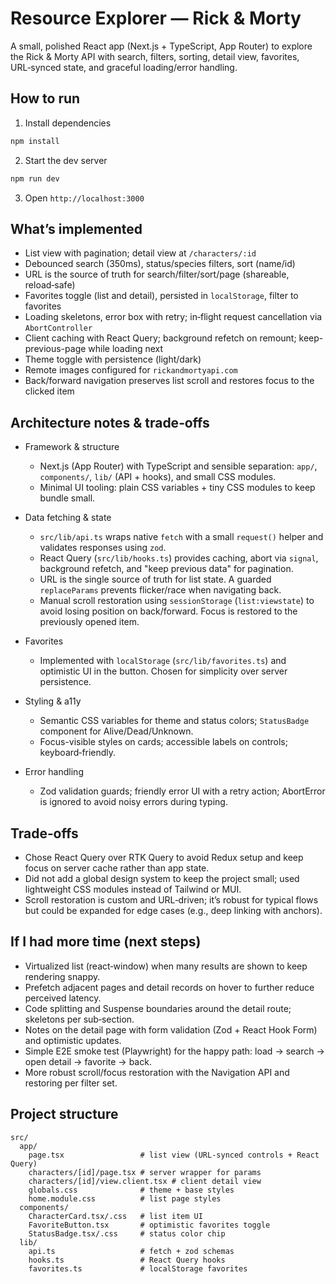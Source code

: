 Resource Explorer — Rick & Morty
================================

A small, polished React app (Next.js + TypeScript, App Router) to explore the Rick & Morty API with search, filters, sorting, detail view, favorites, URL‑synced state, and graceful loading/error handling.

How to run
----------

1) Install dependencies

```bash
npm install
```

2) Start the dev server

```bash
npm run dev
```

3) Open `http://localhost:3000`


What’s implemented
------------------

- List view with pagination; detail view at `/characters/:id`
- Debounced search (350ms), status/species filters, sort (name/id)
- URL is the source of truth for search/filter/sort/page (shareable, reload‑safe)
- Favorites toggle (list and detail), persisted in `localStorage`, filter to favorites
- Loading skeletons, error box with retry; in‑flight request cancellation via `AbortController`
- Client caching with React Query; background refetch on remount; keep-previous-page while loading next
- Theme toggle with persistence (light/dark)
- Remote images configured for `rickandmortyapi.com`
- Back/forward navigation preserves list scroll and restores focus to the clicked item


Architecture notes & trade‑offs
--------------------------------

- Framework & structure
  - Next.js (App Router) with TypeScript and sensible separation: `app/`, `components/`, `lib/` (API + hooks), and small CSS modules.
  - Minimal UI tooling: plain CSS variables + tiny CSS modules to keep bundle small.

- Data fetching & state
  - `src/lib/api.ts` wraps native `fetch` with a small `request()` helper and validates responses using `zod`.
  - React Query (`src/lib/hooks.ts`) provides caching, abort via `signal`, background refetch, and "keep previous data" for pagination.
  - URL is the single source of truth for list state. A guarded `replaceParams` prevents flicker/race when navigating back.
  - Manual scroll restoration using `sessionStorage` (`list:viewstate`) to avoid losing position on back/forward. Focus is restored to the previously opened item.

- Favorites
  - Implemented with `localStorage` (`src/lib/favorites.ts`) and optimistic UI in the button. Chosen for simplicity over server persistence.

- Styling & a11y
  - Semantic CSS variables for theme and status colors; `StatusBadge` component for Alive/Dead/Unknown.
  - Focus-visible styles on cards; accessible labels on controls; keyboard‑friendly.

- Error handling
  - Zod validation guards; friendly error UI with a retry action; AbortError is ignored to avoid noisy errors during typing.

Trade‑offs
----------

- Chose React Query over RTK Query to avoid Redux setup and keep focus on server cache rather than app state.
- Did not add a global design system to keep the project small; used lightweight CSS modules instead of Tailwind or MUI.
- Scroll restoration is custom and URL‑driven; it’s robust for typical flows but could be expanded for edge cases (e.g., deep linking with anchors).


If I had more time (next steps)
-------------------------------

- Virtualized list (react‑window) when many results are shown to keep rendering snappy.
- Prefetch adjacent pages and detail records on hover to further reduce perceived latency.
- Code splitting and Suspense boundaries around the detail route; skeletons per sub‑section.
- Notes on the detail page with form validation (Zod + React Hook Form) and optimistic updates.
- Simple E2E smoke test (Playwright) for the happy path: load → search → open detail → favorite → back.
- More robust scroll/focus restoration with the Navigation API and restoring per filter set.


Project structure
-----------------

```
src/
  app/
    page.tsx                 # list view (URL‑synced controls + React Query)
    characters/[id]/page.tsx # server wrapper for params
    characters/[id]/view.client.tsx # client detail view
    globals.css              # theme + base styles
    home.module.css          # list page styles
  components/
    CharacterCard.tsx/.css   # list item UI
    FavoriteButton.tsx       # optimistic favorites toggle
    StatusBadge.tsx/.css     # status color chip
  lib/
    api.ts                   # fetch + zod schemas
    hooks.ts                 # React Query hooks
    favorites.ts             # localStorage favorites
```

